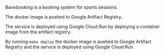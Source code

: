 Banebooking is a booking system for sports sessions.

The docker image is pushed to Google Artifact Registry.

The service is deployed using Google Cloud Run by deploying a container image from the artifact registry.

By running `make deploy` the docker image is pushed to Google Artifact Registry and the service is deployed using Google Cloud Run.
